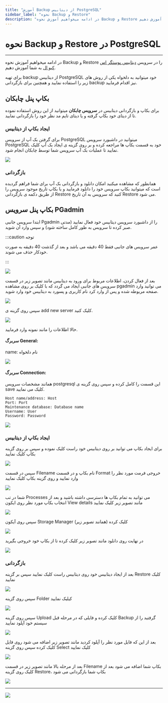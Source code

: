 ```yaml
---
title: "آموزش Backup از دیتابیس PostgreSQL"
sidebar_label: "نحوه ‌Backup و Restore"
description: "در ادامه میخواهیم آموزش نحوه ‌Backup و Restore در سرویس ابری پوستگر اس کیو ال را به شما آموزش دهیم."
---
```


# نحوه ‌Backup و Restore در PostgreSQL
---

در ادامه میخواهیم آموزش نحوه ‌Backup و Restore را در سرویس [دیتابیس پوستگر اس کیو ال](https://chabokan.net/services/postgresql/) به شما آموزش دهیم.

برای تهیه backup از دیتابیس PostgreSQL خود میتوانید به دلخواه یکی از روش های زیر را استفاده نمایید و همچنین برای بازگردانی backup نیز اقدام فرمایید.


## بکاپ پنل چابکان

برای بکاپ و بازگردانی دیتابیس در **سرویس چابکان** میتوانید از این روش استفاده نموده تا از دیتای خود بکاپ گرفته و یا دیتای تایم مد نظر خود را بازگردانی نمایید.


### ایجاد بکاپ از دیتابیس
برای گرفتن بک آپ از سرویس PostgreSQL میتوانید در داشبورد سرویس PostgreSQL خود به قسمت بکاپ ها مراجعه کرده و بر روی گزینه ی ایجاد بک آپ کلیک نمایید تا عملیات بک آپ سرویس شما توسط چابکان انجام شود.

![](https://s1.chabokan.net/docs/images/database_backup_2.jpg)

### بازگردانی
همانطور که مشاهده میکنید امکان دانلود و بازگردانی بک آپ برای شما فراهم گردیده است که میتوانید بکاپ سرویس خود را دانلود فرمایید و یا بکاپ تاریخ موجود سرویس را از طریق دکمه ی بازگردانی Restore کنید که سرویس به آن تاریخ Restore می شود.

## بکاپ پنل سرویس PGadmin

ابتدا سرویس جانبی Pgadmin را از داشبورد سرویس دیتابیس خود فعال نمایید (مدتی صبر کرده تا سرویس به طور کامل ساخته شود) و سپس وارد آن شوید.


:::caution توجه

عمر سرویس های جانبی فقط 40 دقیقه می باشد و بعد از گذشت 40 دقیقه به صورت خودکار حذف می شوند.

:::

![](https://s1.chabokan.net/docs/images/pgadmin_connect.png)

بعد از فعال کردن، اطلاعات مربوط برای ورود به دیتابیس مانند تصویر زیر در قسمت سرویس های جانبی ایجاد می گردد که با کلیک بر روی مشاهده pgadmin می توانید وارد صفحه مربوطه شده و پس از وارد کرد نام کاربری و پسورد به دیتابیس خود وارد شوید.

![](https://s1.chabokan.net/docs/images/pgadmin_login_connect_2-edited-1.png)

سپس روی گزینه ی add new server کلیک کنید.

![](https://s1.chabokan.net/docs/images/odoo_1-edited.jpg)

حالا اطلاعات را مانند نمونه وارد فرمایید.

#### سربرگ General:

name: نام دلخواه

![](https://s1.chabokan.net/docs/images/Screenshot-1402-06-04-at-4.20.22-PM-1.png)

#### سربرگ Connection:

همانند مشخصات سرویس postgresql این قسمت را کامل کرده و سپس روی گزینه ی save کلیک می نمایید.

```properties
Host name/address: Host
Port: Port
Maintenance database: Database name
Username: User
Password: Password
```

![](https://s1.chabokan.net/docs/images/odoo_2.jpg)

### ایجاد بکاپ از دیتابیس
برای ایجاد بکاپ می توانید بر روی دیتابیس خود راست کلیک نموده و سپس بر روی گزینه بکاپ کلیک نمایید

![](https://s1.chabokan.net/docs/images/Screenshot-1402-06-04-at-4.58.39-PM-edited.png)

سپس در قسمت Filename نام بکاپ و در قسمت Format خروجی فرمت مورد نظر را وارد نمایید و روی گزینه بکاپ کلیک نمایید

![](https://s1.chabokan.net/docs/images/Screenshot-1402-06-04-at-4.58.49-PM-edited.png)

شما در تب Processes می توانید به تمام بکاپ ها دسترسی داشته باشید و بعد از انتخاب بکاپ مورد نظر روی ایکون View details مانند تصویر زیر کلیک نمایید

![](https://s1.chabokan.net/docs/images/Screenshot-1402-06-04-at-5.11.07-PM-edited.png)

سپس روی آیکون Storage Manager کلیک کرده (همانند تصویر زیر)

![](https://s1.chabokan.net/docs/images/pgadminasd.png)

در نهایت روی دانلود مانند تصویر زیر کلیک کرده تا از بکاپ خود خروجی بگیرید

![](https://s1.chabokan.net/docs/images/Screenshot-1402-06-04-at-5.11.28-PM-edited.png)

### بازگردانی
بعد از ایجاد دیتابیس خود روی دیتابیس راست کلیک نمایید سپس بر گزینه Restore کلیک نمایید

![](https://s1.chabokan.net/docs/images/Restore-1.png)

سپس روی گزینه Folder کیلیک نمایید

![](https://s1.chabokan.net/docs/images/Restore-2.png)

سپس روی گزینه Upload کلیک کرده و فایلی که در مرحله قبل Backup گرفتید را از سیستم خود آپلود نمایید

![](https://s1.chabokan.net/docs/images/Restore-3.png)

بعد از این که فایل مورد نظر را آپلود کردید مانند تصویر زیر اضافه می شود روی فایل کلیک کرده سپس روی گزینه Select کلیک نمایید

![](https://s1.chabokan.net/docs/images/Restore-4.png)

بعد از مرحله بالا مانند تصویر زیر در قسمت Filename بکاپ شما اضافه می شود بعد از کلیک روی گزینه Restore، بکاپ شما بازگردانی می شود

![](https://s1.chabokan.net/docs/images/Restore-5.png)

---
<a href="https://hub.chabokan.net/fa/services/create/postgresql" ><img src="https://s1.chabokan.net/docs/images/postgresql-banner.png" /></a>